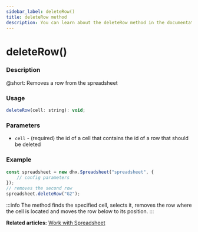 ```yaml
---
sidebar_label: deleteRow()
title: deleteRow method
description: You can learn about the deleteRow method in the documentation of the DHTMLX JavaScript Spreadsheet library. Browse developer guides and API reference, try out code examples and live demos, and download a free 30-day evaluation version of DHTMLX Spreadsheet.
---
```


# deleteRow()

### Description

@short: Removes a row from the spreadsheet

### Usage

~~~jsx
deleteRow(cell: string): void;
~~~

### Parameters

- `cell` - (required) the id of a cell that contains the id of a row that should be deleted

### Example

~~~jsx {5}
const spreadsheet = new dhx.Spreadsheet("spreadsheet", {
    // config parameters
});
// removes the second row
spreadsheet.deleteRow("G2");
~~~

:::info
The method finds the specified cell, selects it, removes the row where the cell is located and moves the row below to its position.
:::

**Related articles:** [Work with Spreadsheet](working_with_ssheet.md#addingremoving-rows-and-columns)
